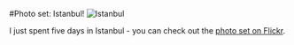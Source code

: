 #Photo set: Istanbul!
![](http://farm4.staticflickr.com/3700/8811749385_7041a8ce6d_b.jpg "Istanbul")

I just spent five days in Istanbul - you can check out the [photo set on Flickr](http://www.flickr.com/photos/tobiashenn/sets/72157633638799291/).  